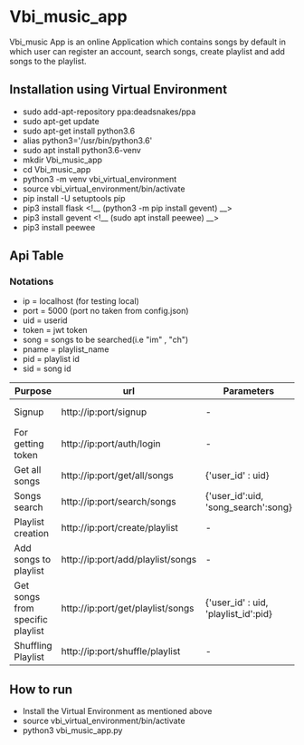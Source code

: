 # Vbi_music_app

Vbi_music App is an online Application which contains songs by default in which user can register an account, search songs, create playlist and add songs to the
playlist.


## Installation using Virtual Environment
* sudo add-apt-repository ppa:deadsnakes/ppa
* sudo apt-get update
* sudo apt-get install python3.6
* alias python3='/usr/bin/python3.6'
* sudo apt install python3.6-venv
* mkdir Vbi_music_app
* cd Vbi_music_app
* python3 -m venv vbi_virtual_environment
* source vbi_virtual_environment/bin/activate
* pip install -U setuptools pip
* pip3 install flask
<!__ (python3 -m pip install gevent) __>
* pip3 install gevent
<!__ (sudo apt install peewee) __>
* pip3 install peewee

## Api Table

### Notations

* ip = localhost (for testing local)
* port = 5000 (port no taken from config.json)
* uid = userid 
* token = jwt token
* song = songs to be searched(i.e "im" , "ch")
* pname = playlist_name
* pid = playlist id
* sid = song id


Purpose  |  url  | Parameters |  Json |   Headers | Method
--- | --- | --- | --- | --- | ---
Signup | http://ip:port/signup | - | {'email':email, 'password:password}  |  -  |  POST
For getting token |  http://ip:port/auth/login |  -  | {'email':email, 'password:password} | - |  POST
Get all songs | http://ip:port/get/all/songs   | {'user_id' : uid} | -| {'token':token} |  GET
Songs search   | http://ip:port/search/songs  | {'user_id':uid, 'song_search':song} |  -  | {'token':token} |  GET
Playlist creation | http://ip:port/create/playlist | -  | {'user_id' : uid, 'playlist_name':pname}  | {'token':token} |  POST
Add songs to playlist | http://ip:port/add/playlist/songs  |  -| {'user_id' : uid, 'playlist_id':pid, 'song_id':sid}   | {'token':token} |  POST
Get songs from specific playlist| http://ip:port/get/playlist/songs   | {'user_id' : uid, 'playlist_id':pid}|  - | {'token':token} |  GET
Shuffling Playlist | http://ip:port/shuffle/playlist |  - | {'user_id' : uid, 'playlist_id':pid}   | {'token':token} |  POST



## How to run
* Install the Virtual Environment as mentioned above
* source vbi_virtual_environment/bin/activate
* python3 vbi_music_app.py
